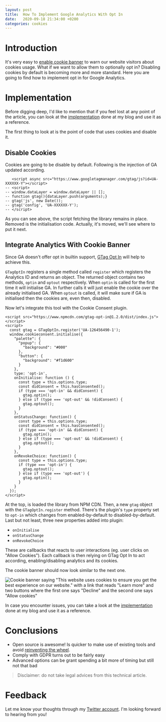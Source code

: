 ```yaml
---
layout: post
title:  How To Implement Google Analytics With Opt In
date:   2020-09-18 21:34:00 +0200
categories: cookies
---
```

# Introduction
It's very easy to [enable cookie banner](/cookies/2020/09/18/enable-cookie-banner-in-10-minutes) to warn our website visitors about cookies usage.
What if we want to allow them to optionally opt in?
Disabling cookies by default is becoming more and more standard.
Here you are going to find how to implement opt in for Google Analytics.

# Implementation
Before digging deep, I'd like to mention that if you feel lost at any point of the article,
you can look at the [implementation](https://github.com/luciomartinez/luciomartinez.github.io/pull/5) done at my blog and use it as a reference.

The first thing to look at is the point of code that uses cookies and disable it.

## Disable Cookies
Cookies are going to be disable by default.
Following is the injection of GA updated according.

```
   <script async src="https://www.googletagmanager.com/gtag/js?id=UA-XXXXXX-Y"></script>
-- <script>
-- window.dataLayer = window.dataLayer || [];
-- function gtag(){dataLayer.push(arguments);}
-- gtag('js', new Date());
-- gtag('config', 'UA-XXXXXX-Y');
-- </script>
``` 

As you can see above, the script fetching the library remains in place.
Removed is the initialisation code. Actually, it's moved, we'll see where to put it next.

## Integrate Analytics With Cookie Banner
Since GA doesn't offer opt in builtin support, [GTag Opt In](https://www.npmjs.com/package/gtag-opt-in) will help to achieve this.

`GTagOptIn` registers a single method called `register` which registers the Analytics ID and returns an object.
The returned object contains two methods, `optin` and `optout` respectively.
When `optin` is called for the first time it will initialise GA.
In further calls it will just enable the cookie over the already initialised GA.
When `optout` is called, it will make sure if GA is initialised then the cookies are, even then, disabled.

Now let's integrate this tool with the Cookie Consent plugin.

```
<script src="https://www.npmcdn.com/gtag-opt-in@1.2.0/dist/index.js"></script>
<script>
  const gtag = GTagOptIn.register('UA-126456490-1');
  window.cookieconsent.initialise({
    "palette": {
      "popup": {
        "background": "#000"
      },
      "button": {
        "background": "#f1d600"
      }
    },
    type: 'opt-in',
    onInitialise: function () {
      const type = this.options.type;
      const didConsent = this.hasConsented();
      if (type === 'opt-in' && didConsent) {
        gtag.optin();
      } else if (type === 'opt-out' && !didConsent) {
        gtag.optout();
      }
    },
    onStatusChange: function() {
      const type = this.options.type;
      const didConsent = this.hasConsented();
      if (type === 'opt-in' && didConsent) {
        gtag.optin();
      } else if (type === 'opt-out' && !didConsent) {
        gtag.optout();
      }
    },
    onRevokeChoice: function() {
      const type = this.options.type;
      if (type === 'opt-in') {
        gtag.optout();
      } else if (type === 'opt-out') {
        gtag.optin();
      }
    }
  });
</script>
```

At the top, is loaded the library from NPM CDN.
Then, a new `gtag` object with the `GTagOptIn.register` method.
There's the plugin's `type` property set to `opt-in` which changes from enabled-by-default to disabled-by-default.
Last but not least, three new properties added into plugin:
 - `onInitialise` 
 - `onStatusChange` 
 - `onRevokeChoice`

These are callbacks that reacts to user interactions (eg. user clicks on "Allow Cookies").
Each callback is then relying on GTag Opt In to act according, enabling/disabling analytics and its cookies. 

The cookie banner should now look similar to the next one.

![Cookie banner saying "This website uses cookies to ensure you get the best experience on our website." with a link that reads "Learn more" and two buttons where the first one says "Decline" and the second one says "Allow cookies"](https://pbs.twimg.com/media/Ega4GsdXsAEKWrz?format=jpg&name=medium)

In case you encounter issues, you can take a look at the [implementation](https://github.com/luciomartinez/luciomartinez.github.io/pull/5) done at my blog and use it as a reference.

# Conclusions
 - Open source is awesome! Is quicker to make use of existing tools and avoid [reinventing the wheel](https://en.wikipedia.org/wiki/Reinventing_the_wheel).
 - Comply with GDPR turns out to be fairly easy
 - Advanced options can be grant spending a bit more of timing but still not that bad

> Disclaimer: do not take legal advices from this technical article.

# Feedback
Let me know your thoughts through my [Twitter account](https://twitter.com/delucioux).
I'm looking forward to hearing from you!
